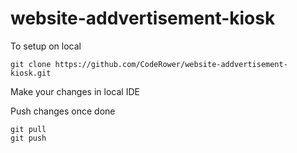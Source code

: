 # website-addvertisement-kiosk

To setup on local
```
git clone https://github.com/CodeRower/website-addvertisement-kiosk.git
```

Make your changes in local IDE

Push changes once done
```
git pull
git push
```


